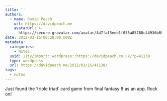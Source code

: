 ```yaml
---
title: ''
authors:
  - name: David Peach
    url: https://davidpeach.me
    avatarUrl: >-
      https://secure.gravatar.com/avatar/4d7faf5eee1f055a85788c44936b8995eaab6dfb004e7854ec747ccb272e91ee?s=96&d=mm&r=g
date: 2012-03-16T00:28:00.000Z
metadata:
  categories:
    - Notes
  uuid: 11ty/import::wordpress::https://davidpeach.co.uk/?p=41138
  type: wordpress
  url: https://davidpeach.me/2012/03/16/41138/
tags:
  - notes
---
```

Just found the ‘triple triad’ card game from final fantasy 8 as an app. Rock on!